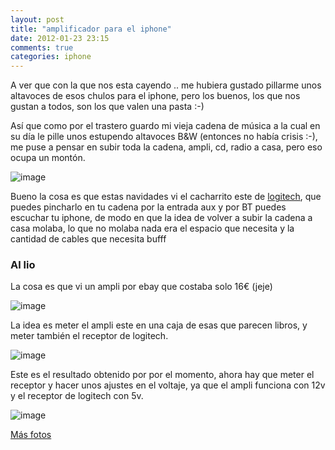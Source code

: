 ```yaml
---
layout: post
title: "amplificador para el iphone"
date: 2012-01-23 23:15
comments: true
categories: iphone 
---
```


A ver que con la que nos esta cayendo .. me hubiera gustado pillarme unos altavoces de esos chulos para el iphone, pero los buenos, los que nos gustan a todos, son los que valen una pasta :-)

Así que como por el trastero guardo mi vieja cadena de música a la cual en su día le pille unos estupendo altavoces B&W (entonces no había crisis :-), me puse a pensar en subir toda la cadena, ampli, cd, radio a casa, pero eso ocupa un montón.

![image](http://www.logitech.com/assets/36522/wireless-speaker-adapter-glamour-images.png)

Bueno la cosa es que estas navidades vi el cacharrito este de [logitech](http://www.logitech.com/es-es/speakers-audio/home-pc-speakers/devices/8087), que puedes pincharlo en tu cadena por la entrada aux y por BT puedes escuchar tu iphone, de modo en que la idea de volver a subir la cadena a casa molaba, lo que no molaba nada era el espacio que necesita y la cantidad de cables que necesita bufff 

### Al lio

La cosa es que vi un ampli por ebay que costaba solo 16€  (jeje) 

![image](https://lh6.googleusercontent.com/-RflqHMdAVd8/Tx1raYYDB5I/AAAAAAAAADo/wTHeee96aNs/s288/ampli_iphone2.jpg)

La idea es meter el ampli este en una caja de esas que parecen libros, y meter también el receptor de logitech. 

![image](https://lh5.googleusercontent.com/-nJM08Pz37nY/Tx1nwnNpxpI/AAAAAAAAACw/XmN8qhVRaCQ/s288/ampli_iphone07.jpg)

Este es el resultado obtenido por por el momento, ahora hay que meter el receptor y hacer unos ajustes en el voltaje, ya que el ampli funciona con 12v y el receptor de logitech con 5v. 

![image](https://lh6.googleusercontent.com/-rqFsoCU2MSs/Tx1n5oo6vKI/AAAAAAAAADA/IIvDzjU79es/s288/ampli_iphone08.jpg)

[Más fotos](https://picasaweb.google.com/101650827713482282224/Amplificador_iphone?authuser=0&feat=directlink)









